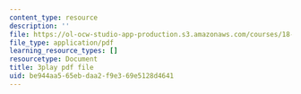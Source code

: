 ```yaml
---
content_type: resource
description: ''
file: https://ol-ocw-studio-app-production.s3.amazonaws.com/courses/18-03sc-differential-equations-fall-2011/be944aa565ebdaa2f9e369e5128d4641_IrRgAWI6bmw.pdf
file_type: application/pdf
learning_resource_types: []
resourcetype: Document
title: 3play pdf file
uid: be944aa5-65eb-daa2-f9e3-69e5128d4641
---
```

